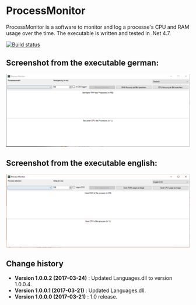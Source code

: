 ProcessMonitor
==============

ProcessMonitor is a software to monitor and log a processe's CPU and RAM usage over the time.
The executable is written and tested in .Net 4.7.

[![Build status](https://ci.appveyor.com/api/projects/status/33sr4h0y2423g9kh?svg=true)](https://ci.appveyor.com/project/SeppPenner/processmonitor)


## Screenshot from the executable german:
![Screenshot from the executable german](https://github.com/SeppPenner/ProcessMonitor/blob/master/Screenshot_DE.PNG "Screenshot from the executable german")

## Screenshot from the executable english:
![Screenshot from the executable english](https://github.com/SeppPenner/ProcessMonitor/blob/master/Screenshot_EN.PNG "Screenshot from the executable english")

Change history
--------------

* **Version 1.0.0.2 (2017-03-24)** : Updated Languages.dll to version 1.0.0.4.
* **Version 1.0.0.1 (2017-03-21)** : Updated Languages.dll.
* **Version 1.0.0.0 (2017-03-21)** : 1.0 release.

